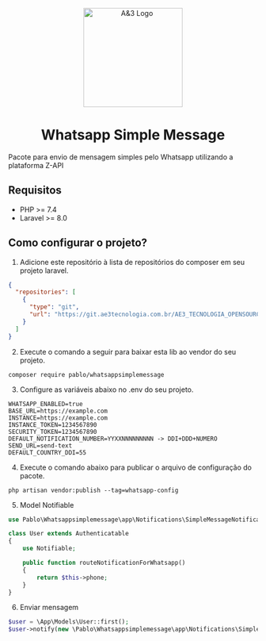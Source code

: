 <p align="center"><a href="https://ae3tecnologia.com.br/" target="_blank"><img src="https://s2-techtudo.glbimg.com/qsIuHxZ_g2spsqzzh3jNDCft2WE=/0x0:620x395/984x0/smart/filters:strip_icc()/i.s3.glbimg.com/v1/AUTH_08fbf48bc0524877943fe86e43087e7a/internal_photos/bs/2021/1/1/I6jD4IToSd28BHUj0nrA/2013-11-07-whatsapp-e-o-mensageiro-de-maior-sucesso-atualmente.png" width="200" alt="A&3 Logo"></a></p>

<h1 align="center">Whatsapp Simple Message</h1>

<p>Pacote para envio de mensagem simples pelo Whatsapp utilizando a plataforma Z-API</p>

## Requisitos

- PHP >= 7.4
- Laravel >= 8.0

## Como configurar o projeto?

1) Adicione este repositório à lista de repositórios do composer em seu projeto laravel.

```json
{
  "repositories": [
    {
      "type": "git",
      "url": "https://git.ae3tecnologia.com.br/AE3_TECNOLOGIA_OPENSOURCE/whatsappsimplemessage.git"
    }
  ]
}


```

2) Execute o comando a seguir para baixar esta lib ao vendor do seu projeto.

```
composer require pablo/whatsappsimplemessage
```

3) Configure as variáveis abaixo no .env do seu projeto.

```
WHATSAPP_ENABLED=true
BASE_URL=https://example.com
INSTANCE=https://example.com
INSTANCE_TOKEN=1234567890
SECURITY_TOKEN=1234567890
DEFAULT_NOTIFICATION_NUMBER=YYXXNNNNNNNNN -> DDI+DDD+NUMERO
SEND_URL=send-text
DEFAULT_COUNTRY_DDI=55
```

4) Execute o comando abaixo para publicar o arquivo de configuração do pacote.

```
php artisan vendor:publish --tag=whatsapp-config
```

5) Model Notifiable

```php
use Pablo\Whatsappsimplemessage\app\Notifications\SimpleMessageNotification;

class User extends Authenticatable
{
    use Notifiable;

    public function routeNotificationForWhatsapp()
    {
        return $this->phone;
    }
}
```

6) Enviar mensagem

```php
$user = \App\Models\User::first();
$user->notify(new \Pablo\Whatsappsimplemessage\app\Notifications\SimpleMessageNotification('Teste'));
```


